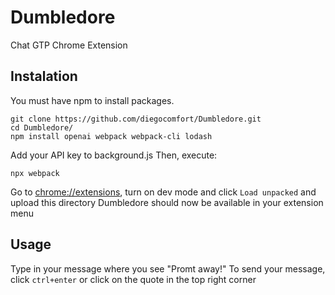 # Dumbledore
Chat GTP Chrome Extension

## Instalation
You must have npm to install packages.
```
git clone https://github.com/diegocomfort/Dumbledore.git
cd Dumbledore/
npm install openai webpack webpack-cli lodash
```
Add your API key to background.js
Then, execute:
```
npx webpack
```
Go to [chrome://extensions](chrome://extensions), turn on dev mode and click `Load unpacked` and upload this directory
Dumbledore should now be available in your extension menu

## Usage
Type in your message where you see "Promt away!"
To send your message, click `ctrl+enter` or click on the quote in the top right corner
